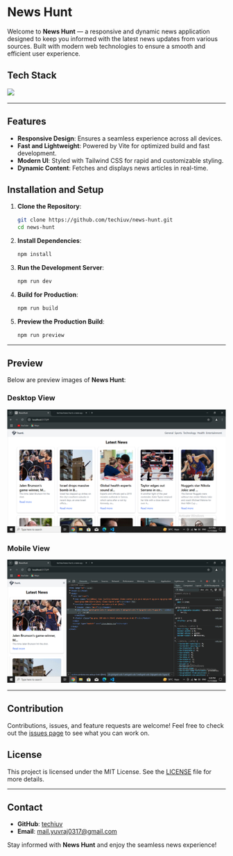 # News Hunt

Welcome to **News Hunt** — a responsive and dynamic news application designed to keep you informed with the latest news updates from various sources. Built with modern web technologies to ensure a smooth and efficient user experience.

## Tech Stack 
 <img src="https://skillicons.dev/icons?i=react,tailwind,vite,&perline=8" />


---

## Features
- **Responsive Design**: Ensures a seamless experience across all devices.
- **Fast and Lightweight**: Powered by Vite for optimized build and fast development.
- **Modern UI**: Styled with Tailwind CSS for rapid and customizable styling.
- **Dynamic Content**: Fetches and displays news articles in real-time.

## Installation and Setup
1. **Clone the Repository**:
   ```bash
   git clone https://github.com/techiuv/news-hunt.git
   cd news-hunt
   ```

2. **Install Dependencies**:
   ```bash
   npm install
   ```

3. **Run the Development Server**:
   ```bash
   npm run dev
   ```

4. **Build for Production**:
   ```bash
   npm run build
   ```

5. **Preview the Production Build**:
   ```bash
   npm run preview
   ```

---

## Preview

Below are preview images of **News Hunt**:
### Desktop View
<img src="public/Screenshot (25).png" />


### Mobile View
<img src="public/Screenshot (26).png" />


---


## Contribution
Contributions, issues, and feature requests are welcome! Feel free to check out the [issues page](https://github.com/techiuv/news-hunt/issues) to see what you can work on.

## License
This project is licensed under the MIT License. See the [LICENSE](./LICENSE) file for more details.

---

## Contact
- **GitHub**: [techiuv](https://github.com/techiuv)
- **Email**: [mail.yuvraj0317@gmail.com](mailto:mail.yuvraj0317@gmail.com)

Stay informed with **News Hunt** and enjoy the seamless news experience!
